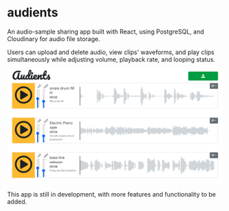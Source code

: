 # audients
An audio-sample sharing app built with React, using PostgreSQL, and Cloudinary for audio file storage.

Users can upload and delete audio, view clips' waveforms, and play clips simultaneously while adjusting volume, playback rate, and looping status.

![audients](audients_img.png)

This app is still in development, with more features and functionality to be added.
